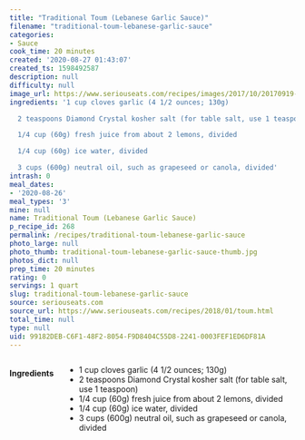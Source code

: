 ```yaml
---
title: "Traditional Toum (Lebanese Garlic Sauce)"
filename: "traditional-toum-lebanese-garlic-sauce"
categories:
- Sauce
cook_time: 20 minutes
created: '2020-08-27 01:43:07'
created_ts: 1598492587
description: null
difficulty: null
image_url: https://www.seriouseats.com/recipes/images/2017/10/20170919-toum-garlic-sauce-vicky-wasik-6.jpg
ingredients: '1 cup cloves garlic (4 1/2 ounces; 130g)

  2 teaspoons Diamond Crystal kosher salt (for table salt, use 1 teaspoon)

  1/4 cup (60g) fresh juice from about 2 lemons, divided

  1/4 cup (60g) ice water, divided

  3 cups (600g) neutral oil, such as grapeseed or canola, divided'
intrash: 0
meal_dates:
- '2020-08-26'
meal_types: '3'
mine: null
name: Traditional Toum (Lebanese Garlic Sauce)
p_recipe_id: 268
permalink: /recipes/traditional-toum-lebanese-garlic-sauce
photo_large: null
photo_thumb: traditional-toum-lebanese-garlic-sauce-thumb.jpg
photos_dict: null
prep_time: 20 minutes
rating: 0
servings: 1 quart
slug: traditional-toum-lebanese-garlic-sauce
source: seriouseats.com
source_url: https://www.seriouseats.com/recipes/2018/01/toum.html
total_time: null
type: null
uid: 99182DEB-C6F1-48F2-8054-F9D8404C55D8-2241-0003FEF1ED6DF81A
---
```

<div class="large-8 medium-7 columns" id="writeup">	</div><!-- #writeup -->
</div><!-- #row-one -->
<div class="row" id="row-two">	<div class="medium-4 small-5 columns" id="ingredients"><h4>Ingredients</h4><div class="box box-ingredients content"><ul>
<li>1 cup cloves garlic (4 1/2 ounces; 130g)</li>
<li>2 teaspoons Diamond Crystal kosher salt (for table salt, use 1 teaspoon)</li>
<li>1/4 cup (60g) fresh juice from about 2 lemons, divided</li>
<li>1/4 cup (60g) ice water, divided</li>
<li>3 cups (600g) neutral oil, such as grapeseed or canola, divided</li>
</ul>
</div>	</div>	<div class="medium-6 small-7 columns" id="directions">	</div>